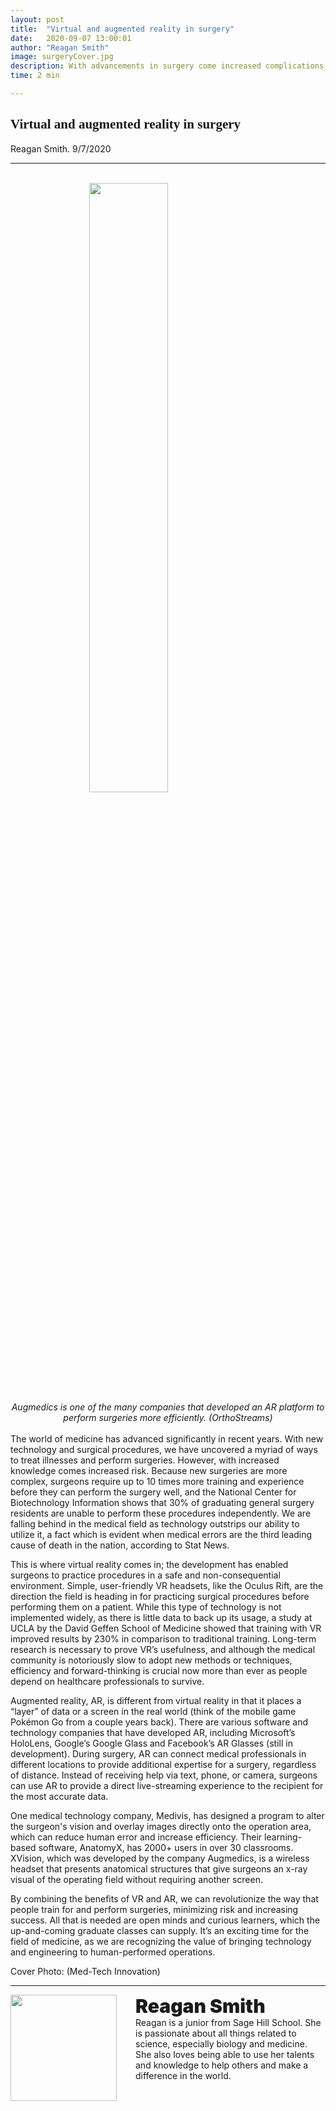 ```yaml
---
layout: post
title:  "Virtual and augmented reality in surgery"
date:   2020-09-07 13:00:01
author: "Reagan Smith"
image: surgeryCover.jpg
description: With advancements in surgery come increased complications and risks. Implementing augmented and virtual reality technologies reduces human error and enables medical students to receive ample training before they reach the operating table.
time: 2 min

---
```

<h2 style="font-family: Ergonomique Bold">Virtual and augmented reality in surgery</h2>
Reagan Smith. 9/7/2020
<hr>

<br>
<img src="{{ site.baseurl }}/images/blogs/2020/september/surgeryOne.jpg" width="50%" style="display: block; margin: 0 auto"/>  
<center><i>Augmedics is one of the many companies that developed an AR platform to perform surgeries more efficiently. (OrthoStreams)</i></center>
<br>
The world of medicine has advanced significantly in recent years. With new technology and surgical procedures, we have uncovered a myriad of ways to treat illnesses and perform surgeries. However, with increased knowledge comes increased risk. Because new surgeries are more complex, surgeons require up to 10 times more training and experience before they can perform the surgery well, and the National Center for Biotechnology Information shows that 30% of graduating general surgery residents are unable to perform these procedures independently. We are falling behind in the medical field as technology outstrips our ability to utilize it, a fact which is evident when medical errors are the third leading cause of death in the nation, according to Stat News.

This is where virtual reality comes in; the development has enabled surgeons to practice procedures in a safe and non-consequential environment. Simple, user-friendly VR headsets, like the Oculus Rift, are the direction the field is heading in for practicing surgical procedures before performing them on a patient. While this type of technology is not implemented widely, as there is little data to back up its usage, a study at UCLA by the David Geffen School of Medicine showed that training with VR improved results by 230% in comparison to traditional training. Long-term research is necessary to prove VR’s usefulness, and although the medical community is notoriously slow to adopt new methods or techniques, efficiency and forward-thinking is crucial now more than ever as people depend on healthcare professionals to survive.

Augmented reality, AR, is different from virtual reality in that it places a “layer” of data or a screen in the real world (think of the mobile game Pokémon Go from a couple years back). There are various software and technology companies that have developed AR, including Microsoft’s HoloLens, Google’s Google Glass and Facebook’s AR Glasses (still in development). During surgery, AR can connect medical professionals in different locations to provide additional expertise for a surgery, regardless of distance. Instead of receiving help via text, phone, or camera, surgeons can use AR to provide a direct live-streaming experience to the recipient for the most accurate data.

One medical technology company, Medivis, has designed a program to alter the surgeon's vision and overlay images directly onto the operation area, which can reduce human error and increase efficiency. Their learning-based software, AnatomyX, has 2000+ users in over 30 classrooms. XVision, which was developed by the company Augmedics, is a wireless headset that presents anatomical structures that give surgeons an x-ray visual of the operating field without requiring another screen.

By combining the benefits of VR and AR, we can revolutionize the way that people train for and perform surgeries, minimizing risk and increasing success. All that is needed are open minds and curious learners, which the up-and-coming graduate classes can supply. It’s an exciting time for the field of medicine, as we are recognizing the value of bringing technology and engineering to human-performed operations.

Cover Photo: (Med-Tech Innovation)

<hr>
<img src="{{ site.baseurl }}/images/writingTeam/Reagan_Smith.jpeg" width="170" style="float: left; margin-right: 30px; margin-bottom: 20px;"/>
<div style="margin-bottom: 5%;">
<span style="font-size: 30px; font-weight: 900;">Reagan Smith
</span>
<br>Reagan is a junior from Sage Hill School. She is passionate about all things related to science, especially biology and medicine. She also loves being able to use her talents and knowledge to help others and make a difference in the world.

</div>
